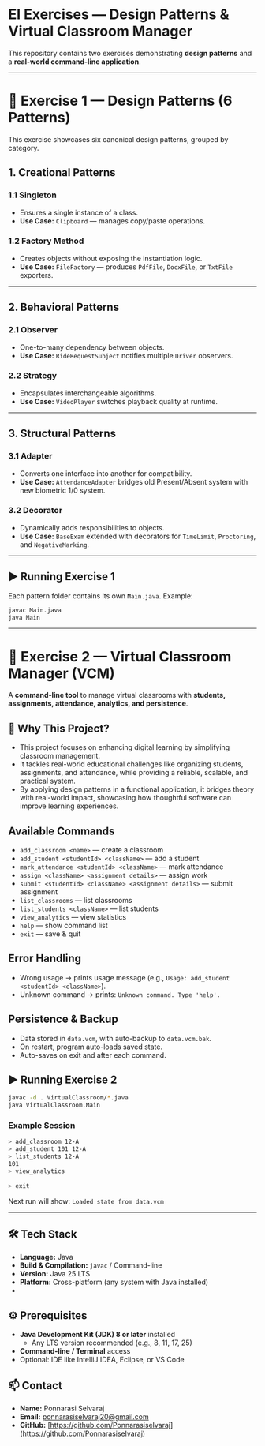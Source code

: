 # EI Exercises — Design Patterns & Virtual Classroom Manager

This repository contains two exercises demonstrating **design patterns** and a **real-world command-line application**.

---

# 📘 Exercise 1 — Design Patterns (6 Patterns)

This exercise showcases six canonical design patterns, grouped by category.

## 1. Creational Patterns
### 1.1 Singleton
- Ensures a single instance of a class.  
- **Use Case:** `Clipboard` — manages copy/paste operations.

### 1.2 Factory Method
- Creates objects without exposing the instantiation logic.  
- **Use Case:** `FileFactory` — produces `PdfFile`, `DocxFile`, or `TxtFile` exporters.

---

## 2. Behavioral Patterns
### 2.1 Observer
- One-to-many dependency between objects.  
- **Use Case:** `RideRequestSubject` notifies multiple `Driver` observers.

### 2.2 Strategy
- Encapsulates interchangeable algorithms.  
- **Use Case:** `VideoPlayer` switches playback quality at runtime.

---

## 3. Structural Patterns
### 3.1 Adapter
- Converts one interface into another for compatibility.  
- **Use Case:** `AttendanceAdapter` bridges old Present/Absent system with new biometric 1/0 system.

### 3.2 Decorator
- Dynamically adds responsibilities to objects.  
- **Use Case:** `BaseExam` extended with decorators for `TimeLimit`, `Proctoring`, and `NegativeMarking`.

---

## ▶️ Running Exercise 1
Each pattern folder contains its own `Main.java`. Example:

```bash
javac Main.java
java Main
```

---

# 🏫 Exercise 2 — Virtual Classroom Manager (VCM)

A **command-line tool** to manage virtual classrooms with **students, assignments, attendance, analytics, and persistence**.

## 🎯 Why This Project?

- This project focuses on enhancing digital learning by simplifying classroom management.  
- It tackles real-world educational challenges like organizing students, assignments, and attendance, while providing a reliable, scalable, and practical system.  
- By applying design patterns in a functional application, it bridges theory with real-world impact, showcasing how thoughtful software can improve learning experiences.


## Available Commands
- `add_classroom <name>` — create a classroom  
- `add_student <studentId> <className>` — add a student  
- `mark_attendance <studentId> <className>` — mark attendance  
- `assign <className> <assignment details>` — assign work  
- `submit <studentId> <className> <assignment details>` — submit assignment  
- `list_classrooms` — list classrooms  
- `list_students <className>` — list students  
- `view_analytics` — view statistics  
- `help` — show command list  
- `exit` — save & quit

## Error Handling
- Wrong usage → prints usage message (e.g., `Usage: add_student <studentId> <className>`).  
- Unknown command → prints: `Unknown command. Type 'help'.`

## Persistence & Backup
- Data stored in `data.vcm`, with auto-backup to `data.vcm.bak`.  
- On restart, program auto-loads saved state.  
- Auto-saves on exit and after each command.

## ▶️ Running Exercise 2
```bash
javac -d . VirtualClassroom/*.java
java VirtualClassroom.Main
```

### Example Session
```bash
> add_classroom 12-A
> add_student 101 12-A
> list_students 12-A
101
> view_analytics
  
> exit
```
Next run will show: `Loaded state from data.vcm`

---

## 🛠️ Tech Stack
- **Language:** Java  
- **Build & Compilation:** `javac` / Command-line
- **Version:** Java 25 LTS  
- **Platform:** Cross-platform (any system with Java installed)
- 
## ⚙️ Prerequisites
- **Java Development Kit (JDK) 8 or later** installed  
  - Any LTS version recommended (e.g., 8, 11, 17, 25)  
- **Command-line / Terminal** access   
- Optional: IDE like IntelliJ IDEA, Eclipse, or VS Code

## 📫 Contact
- **Name:** Ponnarasi Selvaraj  
- **Email:** ponnarasiselvaraj20@gmail.com  
- **GitHub:** [https://github.com/Ponnarasiselvaraj](https://github.com/Ponnarasiselvaraj)




